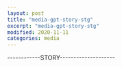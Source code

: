 ```yaml
---
layout: post
title: "media-gpt-story-stg"
excerpt: "media-gpt-story-stg"
modified: 2020-11-11
categories: media
---
```


------------STORY--------------------

<div style="marginTop: 150px" class="apester-media" data-media-id="5fb10d5ff149b00017178dfd" height="512"> </div>

<script async src="https://static.stg.apester.com/js/sdk/latest/apester-sdk.js"></script>